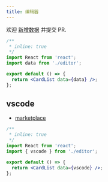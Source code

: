 ```yaml
---
title: 编辑器
---
```


<Alert type="info">
  欢迎 <a href="https://github.com/youngjuning/youngjuning.github.io/edit/main/docs/awesome/editor.js">新增数据</a> 并提交 PR.
</Alert>

```jsx
/**
 * inline: true
 */
import React from 'react';
import data from './editor';

export default () => {
  return <CardList data={data} />;
};
```

## vscode

- [marketplace](https://marketplace.visualstudio.com/)

```jsx
/**
 * inline: true
 */
import React from 'react';
import { vscode } from './editor';

export default () => {
  return <CardList data={vscode} />;
};
```

